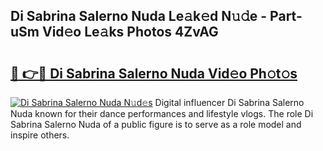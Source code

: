 ## Di Sabrina Salerno Nuda Le𝚊k𝚎d N𝚞𝚍e - Part-uSm Vid𝚎o Le𝚊ks Photos 4ZvAG

# <h2><a href="http://fbcdfj.evod.top/?m=Di+Sabrina+Salerno+Nuda">🔗 👉🔴 Di Sabrina Salerno Nuda Vid𝚎o Ph𝚘t𝚘s</a></h2>

[![Di Sabrina Salerno Nuda N𝚞d𝚎s](https://i.imgur.com/8V9OHl7.gif)](http://fbcdfj.evod.top/?m=Di+Sabrina+Salerno+Nuda)
Digital influencer Di Sabrina Salerno Nuda known for their dance performances and lifestyle vlogs. The role Di Sabrina Salerno Nuda of a public figure is to serve as a role model and inspire others. 
